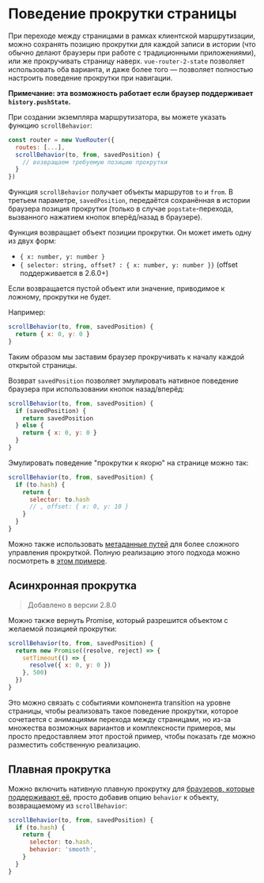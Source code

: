 # Поведение прокрутки страницы

При переходе между страницами в рамках клиентской маршрутизации, можно сохранять позицию прокрутки для каждой записи в истории (что обычно делают браузеры при работе с традиционными приложениями), или же прокручивать страницу наверх. `vue-router-2-state` позволяет использовать оба варианта, и даже более того — позволяет полностью настроить поведение прокрутки при навигации.

**Примечание: эта возможность работает если браузер поддерживает `history.pushState`.**

При создании экземпляра маршрутизатора, вы можете указать функцию `scrollBehavior`:

```js
const router = new VueRouter({
  routes: [...],
  scrollBehavior(to, from, savedPosition) {
    // возвращаем требуемую позицию прокрутки
  }
})
```

Функция `scrollBehavior` получает объекты маршрутов `to` и `from`. В третьем параметре, `savedPosition`, передаётся сохранённая в истории браузера позиция прокрутки (только в случае `popstate`-перехода, вызванного нажатием кнопок вперёд/назад в браузере).

Функция возвращает объект позиции прокрутки. Он может иметь одну из двух форм:

- `{ x: number, y: number }`
- `{ selector: string, offset? : { x: number, y: number }}` (offset поддерживается в 2.6.0+)

Если возвращается пустой объект или значение, приводимое к ложному, прокрутки не будет.

Например:

```js
scrollBehavior(to, from, savedPosition) {
  return { x: 0, y: 0 }
}
```

Таким образом мы заставим браузер прокручивать к началу каждой открытой страницы.

Возврат `savedPosition` позволяет эмулировать нативное поведение браузера при использовании кнопок назад/вперёд:

```js
scrollBehavior(to, from, savedPosition) {
  if (savedPosition) {
    return savedPosition
  } else {
    return { x: 0, y: 0 }
  }
}
```

Эмулировать поведение "прокрутки к якорю" на странице можно так:

```js
scrollBehavior(to, from, savedPosition) {
  if (to.hash) {
    return {
      selector: to.hash
      // , offset: { x: 0, y: 10 }
    }
  }
}
```

Можно также использовать [метаданные путей](meta.md) для более сложного управления прокруткой. Полную реализацию этого подхода можно посмотреть в [этом примере](https://github.com/zachhaber/vue-router-state/blob/dev/examples/scroll-behavior/app.js).

## Асинхронная прокрутка

> Добавлено в версии 2.8.0

Можно также вернуть Promise, который разрешится объектом с желаемой позицией прокрутки:

```js
scrollBehavior(to, from, savedPosition) {
  return new Promise((resolve, reject) => {
    setTimeout(() => {
      resolve({ x: 0, y: 0 })
    }, 500)
  })
}
```

Это можно связать с событиями компонента transition на уровне страницы, чтобы реализовать такое поведение прокрутки, которое сочетается с анимациями перехода между страницами, но из-за множества возможных вариантов и комплексности примеров, мы просто предоставляем этот простой пример, чтобы показать где можно разместить собственную реализацию.

## Плавная прокрутка

Можно включить нативную плавную прокрутку для [браузеров, которые поддерживают её](https://developer.mozilla.org/en-US/docs/Web/API/ScrollToOptions/behavior), просто добавив опцию `behavior` к объекту, возвращаемому из `scrollBehavior`:

```js
scrollBehavior(to, from, savedPosition) {
  if (to.hash) {
    return {
      selector: to.hash,
      behavior: 'smooth',
    }
  }
}
```
